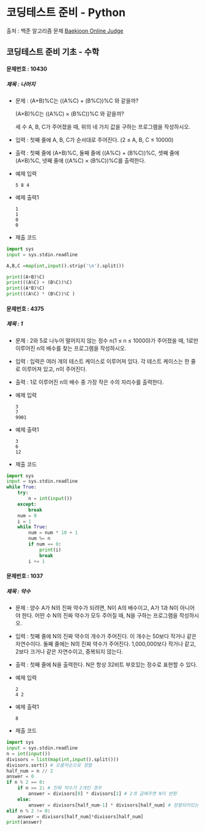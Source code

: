 # 코딩테스트 준비 - Python



출처 : 백준 알고리즘 문제 [Baekjoon Online Judge](https://www.acmicpc.net/)



## 코딩테스트 준비 기초 - 수학



#### 문제번호 : 10430

 ##### 제목 : 나머지

- 문제 : (A+B)%C는 ((A%C) + (B%C))%C 와 같을까?

  (A×B)%C는 ((A%C) × (B%C))%C 와 같을까?

  세 수 A, B, C가 주어졌을 때, 위의 네 가지 값을 구하는 프로그램을 작성하시오.

- 입력 : 첫째 줄에 A, B, C가 순서대로 주어진다. (2 ≤ A, B, C ≤ 10000)

- 출력 : 첫째 줄에 (A+B)%C, 둘째 줄에 ((A%C) + (B%C))%C, 셋째 줄에 (A×B)%C, 넷째 줄에 ((A%C) × (B%C))%C를 출력한다.

- 예제 입력

  ```
  5 8 4
  ```

- 예제 출력1

  ```
  1
  1
  0
  0
  ```

- 제출 코드

```python
import sys
input = sys.stdin.readline

A,B,C =map(int,input().strip('\n').split())

print((A+B)%C)
print(((A%C) + (B%C))%C)
print((A*B)%C)
print(((A%C) * (B%C))%C )
```





#### 문제번호 : 4375

 ##### 제목 : 1

- 문제 : 2와 5로 나누어 떨어지지 않는 정수 n(1 ≤ n ≤ 10000)가 주어졌을 때, 1로만 이루어진 n의 배수를 찾는 프로그램을 작성하시오.

- 입력 : 입력은 여러 개의 테스트 케이스로 이루어져 있다. 각 테스트 케이스는 한 줄로 이루어져 있고, n이 주어진다.

- 출력 : 1로 이루어진 n의 배수 중 가장 작은 수의 자리수를 출력한다.

- 예제 입력

  ```
  3
  7
  9901
  ```

- 예제 출력1

  ```
  3
  6
  12
  ```

- 제출 코드

```python
import sys
input = sys.stdin.readline
while True:
    try:
        n = int(input())
    except:
        break
    num = 0
    i = 1
    while True:
        num = num * 10 + 1
        num %= n
        if num == 0:
            print(i)
            break
        i += 1
```



#### 문제번호 : 1037

 ##### 제목 : 약수

- 문제 : 양수 A가 N의 진짜 약수가 되려면, N이 A의 배수이고, A가 1과 N이 아니어야 한다. 어떤 수 N의 진짜 약수가 모두 주어질 때, N을 구하는 프로그램을 작성하시오.

- 입력 : 첫째 줄에 N의 진짜 약수의 개수가 주어진다. 이 개수는 50보다 작거나 같은 자연수이다. 둘째 줄에는 N의 진짜 약수가 주어진다. 1,000,000보다 작거나 같고, 2보다 크거나 같은 자연수이고, 중복되지 않는다.

- 출력 : 첫째 줄에 N을 출력한다. N은 항상 32비트 부호있는 정수로 표현할 수 있다.

- 예제 입력

  ```
  2
  4 2
  ```

- 예제 출력1

  ```
  8
  ```

- 제출 코드

```python
import sys
input = sys.stdin.readline
n = int(input())
divisors = list(map(int,input().split()))
divisors.sort() # 오름차순으로 정렬
half_num = n // 2 
answer = 0
if n % 2 == 0:
    if n == 2: # 진짜 약수가 2개인 경우
        answer = divisors[0] * divisors[1] # 2개 곱해주면 N이 반환 
    else:
        answer = divisors[half_num-1] * divisors[half_num] # 정렬되어있는 리스트의 절반지점의 2개의 수를 곱해주면 N
elif n % 2 != 0:
    answer = divisors[half_num]*divisors[half_num]
print(answer)
```


